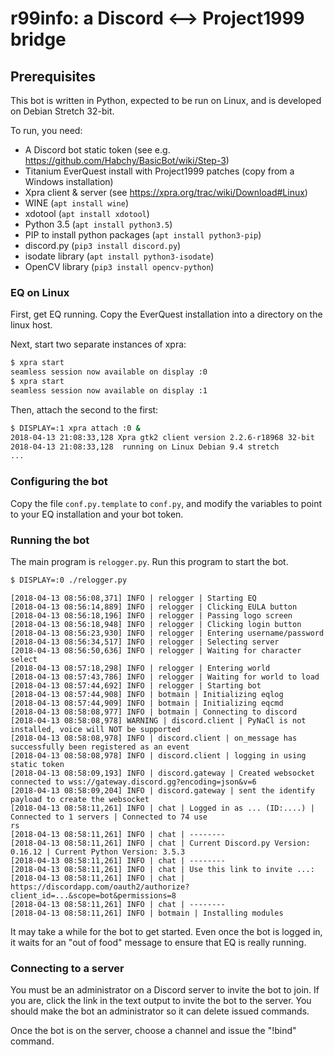 # r99info: a Discord <--> Project1999 bridge

## Prerequisites
This bot is written in Python, expected to be run on Linux, and is developed on
Debian Stretch 32-bit.

To run, you need:
* A Discord bot static token (see e.g. https://github.com/Habchy/BasicBot/wiki/Step-3)
* Titanium EverQuest install with Project1999 patches (copy from a Windows installation)
* Xpra client & server (see https://xpra.org/trac/wiki/Download#Linux)
* WINE (```apt install wine```)
* xdotool (```apt install xdotool```)
* Python 3.5 (```apt install python3.5```)
* PIP to install python packages (```apt install python3-pip```)
* discord.py (```pip3 install discord.py```)
* isodate library (```apt install python3-isodate```)
* OpenCV library (```pip3 install opencv-python```)


### EQ on Linux
First, get EQ running.  Copy the EverQuest installation into a directory on
the linux host.

Next, start two separate instances of xpra:

```sh
$ xpra start
seamless session now available on display :0
$ xpra start
seamless session now available on display :1 
```

Then, attach the second to the first:
```sh
$ DISPLAY=:1 xpra attach :0 &
2018-04-13 21:08:33,128 Xpra gtk2 client version 2.2.6-r18968 32-bit
2018-04-13 21:08:33,128  running on Linux Debian 9.4 stretch
...
```

### Configuring the bot
Copy the file `conf.py.template` to `conf.py`, and modify the variables to point to
your EQ installation and your bot token.


### Running the bot
The main program is `relogger.py`.  Run this program to start the bot.
```sh
$ DISPLAY=:0 ./relogger.py
```

```
[2018-04-13 08:56:08,371] INFO | relogger | Starting EQ
[2018-04-13 08:56:14,889] INFO | relogger | Clicking EULA button
[2018-04-13 08:56:18,196] INFO | relogger | Passing logo screen
[2018-04-13 08:56:18,948] INFO | relogger | Clicking login button
[2018-04-13 08:56:23,930] INFO | relogger | Entering username/password
[2018-04-13 08:56:34,517] INFO | relogger | Selecting server
[2018-04-13 08:56:50,636] INFO | relogger | Waiting for character select
[2018-04-13 08:57:18,298] INFO | relogger | Entering world
[2018-04-13 08:57:43,786] INFO | relogger | Waiting for world to load
[2018-04-13 08:57:44,692] INFO | relogger | Starting bot
[2018-04-13 08:57:44,908] INFO | botmain | Initializing eqlog
[2018-04-13 08:57:44,909] INFO | botmain | Initializing eqcmd
[2018-04-13 08:58:08,977] INFO | botmain | Connecting to discord 
[2018-04-13 08:58:08,978] WARNING | discord.client | PyNaCl is not installed, voice will NOT be supported
[2018-04-13 08:58:08,978] INFO | discord.client | on_message has successfully been registered as an event
[2018-04-13 08:58:08,978] INFO | discord.client | logging in using static token
[2018-04-13 08:58:09,193] INFO | discord.gateway | Created websocket connected to wss://gateway.discord.gg?encoding=json&v=6
[2018-04-13 08:58:09,204] INFO | discord.gateway | sent the identify payload to create the websocket
[2018-04-13 08:58:11,261] INFO | chat | Logged in as ... (ID:....) | Connected to 1 servers | Connected to 74 use
rs
[2018-04-13 08:58:11,261] INFO | chat | --------
[2018-04-13 08:58:11,261] INFO | chat | Current Discord.py Version: 0.16.12 | Current Python Version: 3.5.3
[2018-04-13 08:58:11,261] INFO | chat | --------
[2018-04-13 08:58:11,261] INFO | chat | Use this link to invite ...:
[2018-04-13 08:58:11,261] INFO | chat | https://discordapp.com/oauth2/authorize?client_id=...&scope=bot&permissions=8
[2018-04-13 08:58:11,261] INFO | chat | --------
[2018-04-13 08:58:11,261] INFO | botmain | Installing modules 
```

It may take a while for the bot to get started.  Even once the bot is logged in, it waits for an "out of food" message to ensure
that EQ is really running.

### Connecting to a server
You must be an administrator on a Discord server to invite the bot to join.  If you are,
click the link in the text output to invite the bot to the server.  You should make the
bot an administrator so it can delete issued commands.

Once the bot is on the server, choose a channel and issue the "!bind" command.

